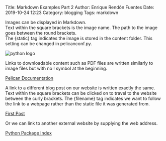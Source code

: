 Title: Markdown Examples Part 2
Author: Enrique Rendón Fuentes
Date: 2019-10-24 12:23
Category: blogging
Tags: markdown

Images can be displayed in Markdown.  
Text within the square brackets is the image name. The path to the image goes between the round brackets.  
The {static} tag indicates the image is stored in the content folder. This setting can be changed in pelicanconf.py.

![python logo]({static}/images/python_icon.png)

Links to downloadable content such as PDF files are written similarly to image files but with no ! symbol at the beginning.

[Pelican Documentation]({static}/docs/pelican.pdf)

A link to a different blog post on our website is written exactly the same.  
Text within the square brackets can be clicked on to travel to the website between the curly brackets.
The {filename} tag indicates we want to follow the link to a webpage rather than the static file it was generated from.

[First Post]({filename}/articles/first_post.md)

Or we can link to another external website by supplying the web address.

[Python Package Index](https://pypi.org)
